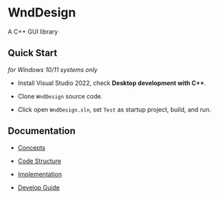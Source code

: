 # WndDesign

A C++ GUI library

## Quick Start

*for Windows 10/11 systems only*

* Install Visual Studio 2022, check **Desktop development with C++**.

* Clone `WndDesign` source code.

* Click open `WndDesign.sln`, set `Test` as startup project, build, and run.

## Documentation

* [Concepts](docs/concepts.md)

* [Code Structure](docs/code-structure.md)

* [Implementation](docs/implementation.md)

* [Develop Guide](docs/develop-guide.md)
